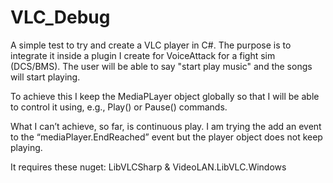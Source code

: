 # VLC_Debug
A simple test to try and create a VLC player in C#.
The purpose is to integrate it inside a plugin I create for VoiceAttack for a fight sim (DCS/BMS).
The user will be able to say "start play music" and the songs will start playing.

To achieve this I keep the MediaPLayer object globally so that I will be able to control it using, e.g., Play() or Pause() commands.

What I can’t achieve, so far, is continuous play. 
I am trying the add an event to the “mediaPlayer.EndReached” event but the player object does not keep playing.
 
It requires these nuget:
LibVLCSharp & VideoLAN.LibVLC.Windows
